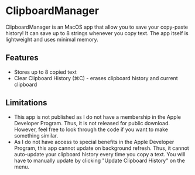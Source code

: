 # ClipboardManager
ClipboardManager is an MacOS app that allow you to save your copy-paste history! It can save up to 8 strings whenever you copy text. The app itself is lightweight and uses minimal memory. 

## Features
- Stores up to 8 copied text
- Clear Clipboard History (⌘C) - erases clipboard history and current clipboard

## Limitations
- This app is not published as I do not have a membership in the Apple Developer Program. Thus, it is not released for public download. However, feel free to look through the code if you want to make something similar.
- As I do not have access to special benefits in the Apple Developer Program, this app cannot update on background refresh. Thus, it cannot auto-update your clipboard history every time you copy a text. You will have to manually update by clicking "Update Clipboard History" on the menu.
